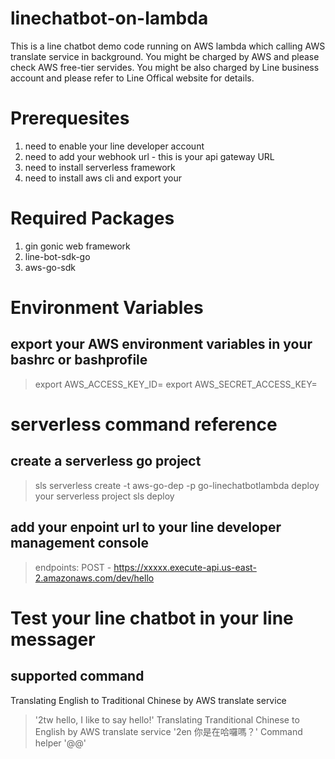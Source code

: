 # linechatbot-on-lambda
This is a line chatbot demo code running on AWS lambda which calling AWS translate service in background.  You might be charged by AWS and please check AWS free-tier servides. You might be also charged by Line business account and please refer to Line Offical website for details.

# Prerequesites
1. need to enable your line developer account
2. need to add your webhook url - this is your api gateway URL
3. need to install serverless framework 
4. need to install aws cli and export your 

# Required Packages
1. gin gonic web framework
2. line-bot-sdk-go
3. aws-go-sdk

# Environment Variables
## export your AWS environment variables in your bashrc or bashprofile 
> export AWS_ACCESS_KEY_ID=<your access key>
> export AWS_SECRET_ACCESS_KEY=<your secret key>

# serverless command reference
## create a serverless go project
> sls serverless create -t aws-go-dep -p go-linechatbotlambda
deploy your serverless project
> sls deploy

## add your enpoint url to your line developer management console
> endpoints:
>   POST - https://xxxxx.execute-api.us-east-2.amazonaws.com/dev/hello

# Test your line chatbot in your line messager
## supported command
Translating English to Traditional Chinese by AWS translate service
> '2tw hello, I like to say hello!'
Translating Tranditional Chinese to English by AWS translate service
> '2en 你是在哈囉嗎？'
Command helper
> '@@' 
